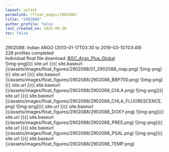```yaml
---
layout: splash
permalink: /float_pages/2902088/
title: "2902088"
author_profile: false
last_created_on: 2025-09-30
toc: false
---
```

 
2902088: Indian ARGO (2013-01-17T03:30 to 2019-03-10T03:49)\
228 profiles completed\
Individual float file download: [BGC_Argo_Plus_Global](https://ftp.soest.hawaii.edu/bgc_argo_plus/Individual_Floats/outliers_removed/2902088_Sprof_processed.nc)\
![img-png]({{ site.url }}{{ site.baseurl }}/assets/images/float_figures/2902088/01_2902088_map.png)
![img-png]({{ site.url }}{{ site.baseurl }}/assets/images/float_figures/2902088/2902088_BBP700.png)
![img-png]({{ site.url }}{{ site.baseurl }}/assets/images/float_figures/2902088/2902088_CHLA.png)
![img-png]({{ site.url }}{{ site.baseurl }}/assets/images/float_figures/2902088/2902088_CHLA_FLUORESCENCE.png)
![img-png]({{ site.url }}{{ site.baseurl }}/assets/images/float_figures/2902088/2902088_DOXY.png)
![img-png]({{ site.url }}{{ site.baseurl }}/assets/images/float_figures/2902088/2902088_PRES.png)
![img-png]({{ site.url }}{{ site.baseurl }}/assets/images/float_figures/2902088/2902088_PSAL.png)
![img-png]({{ site.url }}{{ site.baseurl }}/assets/images/float_figures/2902088/2902088_TEMP.png)
